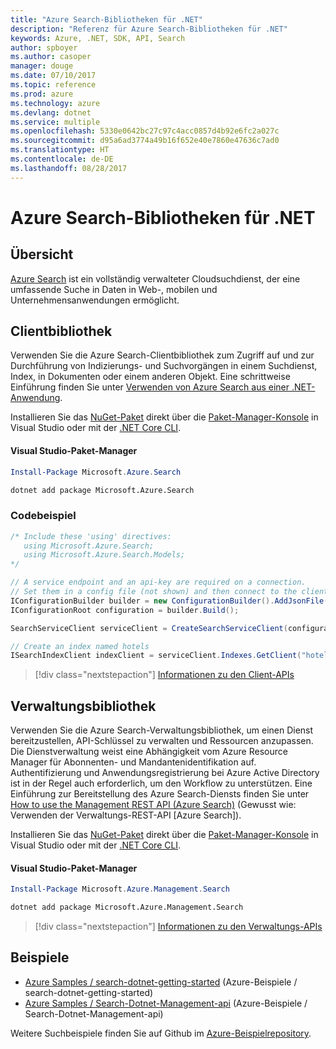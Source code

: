 ```yaml
---
title: "Azure Search-Bibliotheken für .NET"
description: "Referenz für Azure Search-Bibliotheken für .NET"
keywords: Azure, .NET, SDK, API, Search
author: spboyer
ms.author: casoper
manager: douge
ms.date: 07/10/2017
ms.topic: reference
ms.prod: azure
ms.technology: azure
ms.devlang: dotnet
ms.service: multiple
ms.openlocfilehash: 5330e0642bc27c97c4acc0857d4b92e6fc2a027c
ms.sourcegitcommit: d95a6ad3774a49b16f652e40e7860e47636c7ad0
ms.translationtype: HT
ms.contentlocale: de-DE
ms.lasthandoff: 08/28/2017
---
```

# <a name="azure-search-libraries-for-net"></a>Azure Search-Bibliotheken für .NET

## <a name="overview"></a>Übersicht

[Azure Search](https://docs.microsoft.com/azure/search/search-what-is-azure-search) ist ein vollständig verwalteter Cloudsuchdienst, der eine umfassende Suche in Daten in Web-, mobilen und Unternehmensanwendungen ermöglicht.

## <a name="client-library"></a>Clientbibliothek

Verwenden Sie die Azure Search-Clientbibliothek zum Zugriff auf und zur Durchführung von Indizierungs- und Suchvorgängen in einem Suchdienst, Index, in Dokumenten oder einem anderen Objekt. Eine schrittweise Einführung finden Sie unter [Verwenden von Azure Search aus einer .NET-Anwendung](https://docs.microsoft.com/azure/search/search-howto-dotnet-sdk).

Installieren Sie das [NuGet-Paket](https://www.nuget.org/packages/Microsoft.Azure.Search) direkt über die [Paket-Manager-Konsole][PackageManager] in Visual Studio oder mit der [.NET Core CLI][DotNetCLI].

#### <a name="visual-studio-package-manager"></a>Visual Studio-Paket-Manager

```powershell
Install-Package Microsoft.Azure.Search
```

```bash
dotnet add package Microsoft.Azure.Search
```

### <a name="code-example"></a>Codebeispiel

```csharp
/* Include these 'using' directives:
   using Microsoft.Azure.Search;
   using Microsoft.Azure.Search.Models;
*/

// A service endpoint and an api-key are required on a connection.
// Set them in a config file (not shown) and then connect to the client.
IConfigurationBuilder builder = new ConfigurationBuilder().AddJsonFile("appsettings.json");
IConfigurationRoot configuration = builder.Build();

SearchServiceClient serviceClient = CreateSearchServiceClient(configuration);

// Create an index named hotels
ISearchIndexClient indexClient = serviceClient.Indexes.GetClient("hotels");

```

> [!div class="nextstepaction"]
> [Informationen zu den Client-APIs](/dotnet/api/overview/azure/search/client)


## <a name="management-library"></a>Verwaltungsbibliothek

Verwenden Sie die Azure Search-Verwaltungsbibliothek, um einen Dienst bereitzustellen, API-Schlüssel zu verwalten und Ressourcen anzupassen. Die Dienstverwaltung weist eine Abhängigkeit vom Azure Resource Manager für Abonnenten- und Mandantenidentifikation auf. Authentifizierung und Anwendungsregistrierung bei Azure Active Directory ist in der Regel auch erforderlich, um den Workflow zu unterstützen. Eine Einführung zur Bereitstellung des Azure Search-Diensts finden Sie unter [How to use the Management REST API (Azure Search)](https://docs.microsoft.com/rest/api/searchmanagement/search-howto-management-rest-api) (Gewusst wie: Verwenden der Verwaltungs-REST-API [Azure Search]).

Installieren Sie das [NuGet-Paket](https://www.nuget.org/packages/Microsoft.Azure.Management.Search) direkt über die [Paket-Manager-Konsole][PackageManager] in Visual Studio oder mit der [.NET Core CLI][DotNetCLI].

#### <a name="visual-studio-package-manager"></a>Visual Studio-Paket-Manager

```powershell
Install-Package Microsoft.Azure.Management.Search
```

```bash
dotnet add package Microsoft.Azure.Management.Search
```

> [!div class="nextstepaction"]
> [Informationen zu den Verwaltungs-APIs](/dotnet/api/overview/azure/search/management)

## <a name="samples"></a>Beispiele

 + [Azure Samples / search-dotnet-getting-started](https://github.com/Azure-Samples/search-dotnet-getting-started) (Azure-Beispiele / search-dotnet-getting-started)
 + [Azure Samples / Search-Dotnet-Management-api](https://github.com/Azure-Samples/search-dotnet-management-api) (Azure-Beispiele / Search-Dotnet-Management-api)

Weitere Suchbeispiele finden Sie auf Github im [Azure-Beispielrepository](https://github.com/Azure-Samples/).

[PackageManager]: https://docs.microsoft.com/nuget/tools/package-manager-console
[DotNetCLI]: https://docs.microsoft.com/en-us/dotnet/core/tools/dotnet-add-package
